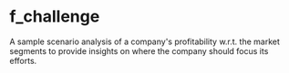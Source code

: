 # f_challenge
A sample scenario analysis of a company's profitability w.r.t. the market segments to provide insights on where the company should focus its efforts.
